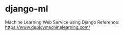 # django-ml
Machine Learning Web Service using Django
Reference: https://www.deploymachinelearning.com/
